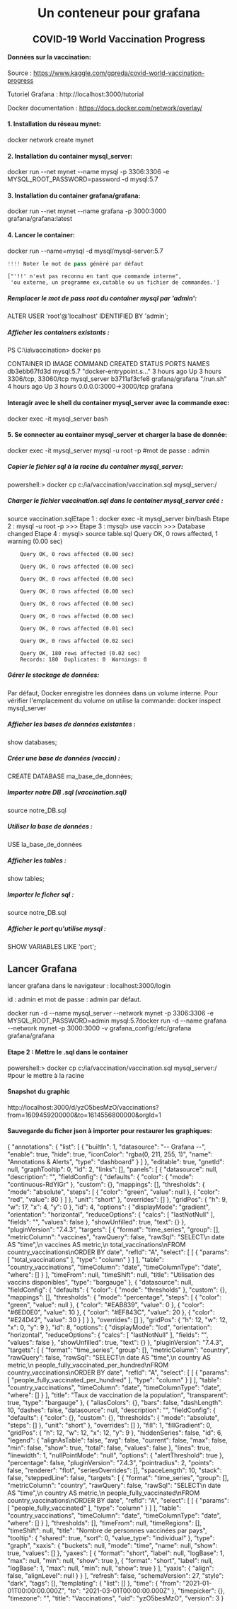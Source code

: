 # <center>Un conteneur pour grafana</center>

## <center>COVID-19 World Vaccination Progress</center>

#### Données sur la vaccination:

Source : https://www.kaggle.com/gpreda/covid-world-vaccination-progress

Tutoriel Grafana : http://localhost:3000/tutorial

Docker documentation : https://docs.docker.com/network/overlay/

#### 1. Installation du réseau mynet:
docker network create mynet
#### 2. Installation du container mysql_server:
docker run --net mynet --name mysql -p 3306:3306 -e MYSQL_ROOT_PASSWORD=password -d mysql:5.7
#### 3. Installation du container grafana/grafana:
docker run --net mynet --name grafana -p 3000:3000 grafana/grafana:latest
#### 4. Lancer le container:
docker run --name=mysql -d mysql/mysql-server:5.7

```python
!!!! Noter le mot de pass généré par défaut
```




    ["'!!' n'est pas reconnu en tant que commande interne",
     'ou externe, un programme ex‚cutable ou un fichier de commandes.']



##### Remplacer le mot de pass root du container mysql par 'admin':
ALTER USER 'root'@'localhost' IDENTIFIED BY 'admin';
##### Afficher les containers existants : 
PS C:\ia\vaccination> docker ps
    
CONTAINER ID   IMAGE             COMMAND                  CREATED       STATUS       PORTS                    NAMES
db3ebb67fd3d   mysql:5.7         "docker-entrypoint.s…"   3 hours ago   Up 3 hours   3306/tcp, 33060/tcp      mysql_server
b3711af3cfe8   grafana/grafana   "/run.sh"                4 hours ago   Up 3 hours   0.0.0.0:3000->3000/tcp   grafana
#### Interagir avec le shell du container mysql_server avec la commande exec:
docker exec -it mysql_server bash
#### 5. Se connecter au container mysql_server et charger la base de donnée:
docker exec -it mysql_server mysql -u root -p
#mot de passe : admin
##### Copier le fichier sql à la racine du container mysql_server:

powershell:> docker cp c:/ia/vaccination/vaccination.sql mysql_server:/

##### Charger le fichier vaccination.sql dans le container mysql_server créé :

source vaccination.sqlEtape 1 : docker exec -it mysql_server bin/bash
Etape 2 : mysql -u root -p
    >>>
Etape 3 : mysql> use vaccin
    >>> Database changed
        Etape 4 : mysql> source table.sql
        Query OK, 0 rows affected, 1 warning (0.00 sec)

        Query OK, 0 rows affected (0.00 sec)

        Query OK, 0 rows affected (0.00 sec)

        Query OK, 0 rows affected (0.00 sec)

        Query OK, 0 rows affected (0.00 sec)

        Query OK, 0 rows affected (0.00 sec)

        Query OK, 0 rows affected (0.00 sec)

        Query OK, 0 rows affected (0.01 sec)

        Query OK, 0 rows affected (0.02 sec)

        Query OK, 180 rows affected (0.02 sec)
        Records: 180  Duplicates: 0  Warnings: 0
        
##### Gérer le stockage de données:
Par défaut, Docker enregistre les données dans un volume interne.
Pour vérifier l'emplacement du volume on utilise la commande:
docker inspect mysql_server
##### Afficher les bases de données existantes : 
show databases;
##### Créer une base de données (vaccin) :
CREATE DATABASE ma_base_de_données;
##### Importer notre DB .sql (vaccination.sql)
source notre_DB.sql
##### Utiliser la base de données : 
USE la_base_de_données
##### Afficher les tables : 
show tables;
##### Importer le ficher sql : 
source notre_DB.sql
##### Afficher le port qu'utilise mysql : 
SHOW VARIABLES LIKE 'port';
## Lancer Grafana
lancer grafana dans le navigateur : 
localhost:3000/login

id : admin et mot de passe : admin par défaut.

docker run -d --name mysql_server --network mynet -p 3306:3306 -e MYSQL_ROOT_PASSWORD=admin mysql:5.7docker run -d --name grafana --network mynet -p 3000:3000 -v grafana_config:/etc/grafana grafana/grafana

#### Etape 2 : Mettre le .sql dans le container
powershell:> docker cp c:/ia/vaccination/vaccination.sql mysql_server:/ #pour le mettre à la racine
#### Snapshot du graphic
http://localhost:3000/d/yzO5besMzO/vaccinations?from=1609459200000&to=1614556800000&orgId=1
#### Sauvegarde du ficher json à importer pour restaurer les graphiques:
{
  "annotations": {
    "list": [
      {
        "builtIn": 1,
        "datasource": "-- Grafana --",
        "enable": true,
        "hide": true,
        "iconColor": "rgba(0, 211, 255, 1)",
        "name": "Annotations & Alerts",
        "type": "dashboard"
      }
    ]
  },
  "editable": true,
  "gnetId": null,
  "graphTooltip": 0,
  "id": 2,
  "links": [],
  "panels": [
    {
      "datasource": null,
      "description": "",
      "fieldConfig": {
        "defaults": {
          "color": {
            "mode": "continuous-RdYlGr"
          },
          "custom": {},
          "mappings": [],
          "thresholds": {
            "mode": "absolute",
            "steps": [
              {
                "color": "green",
                "value": null
              },
              {
                "color": "red",
                "value": 80
              }
            ]
          },
          "unit": "short"
        },
        "overrides": []
      },
      "gridPos": {
        "h": 9,
        "w": 17,
        "x": 4,
        "y": 0
      },
      "id": 4,
      "options": {
        "displayMode": "gradient",
        "orientation": "horizontal",
        "reduceOptions": {
          "calcs": [
            "lastNotNull"
          ],
          "fields": "",
          "values": false
        },
        "showUnfilled": true,
        "text": {}
      },
      "pluginVersion": "7.4.3",
      "targets": [
        {
          "format": "time_series",
          "group": [],
          "metricColumn": "vaccines",
          "rawQuery": false,
          "rawSql": "SELECT\n  date AS \"time\",\n  vaccines AS metric,\n  total_vaccinations\nFROM country_vaccinations\nORDER BY date",
          "refId": "A",
          "select": [
            [
              {
                "params": [
                  "total_vaccinations"
                ],
                "type": "column"
              }
            ]
          ],
          "table": "country_vaccinations",
          "timeColumn": "date",
          "timeColumnType": "date",
          "where": []
        }
      ],
      "timeFrom": null,
      "timeShift": null,
      "title": "Utilisation des vaccins disponibles",
      "type": "bargauge"
    },
    {
      "datasource": null,
      "fieldConfig": {
        "defaults": {
          "color": {
            "mode": "thresholds"
          },
          "custom": {},
          "mappings": [],
          "thresholds": {
            "mode": "percentage",
            "steps": [
              {
                "color": "green",
                "value": null
              },
              {
                "color": "#EAB839",
                "value": 0
              },
              {
                "color": "#6ED0E0",
                "value": 10
              },
              {
                "color": "#EF843C",
                "value": 20
              },
              {
                "color": "#E24D42",
                "value": 30
              }
            ]
          }
        },
        "overrides": []
      },
      "gridPos": {
        "h": 12,
        "w": 12,
        "x": 0,
        "y": 9
      },
      "id": 8,
      "options": {
        "displayMode": "lcd",
        "orientation": "horizontal",
        "reduceOptions": {
          "calcs": [
            "lastNotNull"
          ],
          "fields": "",
          "values": false
        },
        "showUnfilled": true,
        "text": {}
      },
      "pluginVersion": "7.4.3",
      "targets": [
        {
          "format": "time_series",
          "group": [],
          "metricColumn": "country",
          "rawQuery": false,
          "rawSql": "SELECT\n  date AS \"time\",\n  country AS metric,\n  people_fully_vaccinated_per_hundred\nFROM country_vaccinations\nORDER BY date",
          "refId": "A",
          "select": [
            [
              {
                "params": [
                  "people_fully_vaccinated_per_hundred"
                ],
                "type": "column"
              }
            ]
          ],
          "table": "country_vaccinations",
          "timeColumn": "date",
          "timeColumnType": "date",
          "where": []
        }
      ],
      "title": "Taux de vaccination de la population",
      "transparent": true,
      "type": "bargauge"
    },
    {
      "aliasColors": {},
      "bars": false,
      "dashLength": 10,
      "dashes": false,
      "datasource": null,
      "description": "",
      "fieldConfig": {
        "defaults": {
          "color": {},
          "custom": {},
          "thresholds": {
            "mode": "absolute",
            "steps": []
          },
          "unit": "short"
        },
        "overrides": []
      },
      "fill": 1,
      "fillGradient": 0,
      "gridPos": {
        "h": 12,
        "w": 12,
        "x": 12,
        "y": 9
      },
      "hiddenSeries": false,
      "id": 6,
      "legend": {
        "alignAsTable": false,
        "avg": false,
        "current": false,
        "max": false,
        "min": false,
        "show": true,
        "total": false,
        "values": false
      },
      "lines": true,
      "linewidth": 1,
      "nullPointMode": "null",
      "options": {
        "alertThreshold": true
      },
      "percentage": false,
      "pluginVersion": "7.4.3",
      "pointradius": 2,
      "points": false,
      "renderer": "flot",
      "seriesOverrides": [],
      "spaceLength": 10,
      "stack": false,
      "steppedLine": false,
      "targets": [
        {
          "format": "time_series",
          "group": [],
          "metricColumn": "country",
          "rawQuery": false,
          "rawSql": "SELECT\n  date AS \"time\",\n  country AS metric,\n  people_fully_vaccinated\nFROM country_vaccinations\nORDER BY date",
          "refId": "A",
          "select": [
            [
              {
                "params": [
                  "people_fully_vaccinated"
                ],
                "type": "column"
              }
            ]
          ],
          "table": "country_vaccinations",
          "timeColumn": "date",
          "timeColumnType": "date",
          "where": []
        }
      ],
      "thresholds": [],
      "timeFrom": null,
      "timeRegions": [],
      "timeShift": null,
      "title": "Nombre de personnes vaccinées par pays",
      "tooltip": {
        "shared": true,
        "sort": 0,
        "value_type": "individual"
      },
      "type": "graph",
      "xaxis": {
        "buckets": null,
        "mode": "time",
        "name": null,
        "show": true,
        "values": []
      },
      "yaxes": [
        {
          "format": "short",
          "label": null,
          "logBase": 1,
          "max": null,
          "min": null,
          "show": true
        },
        {
          "format": "short",
          "label": null,
          "logBase": 1,
          "max": null,
          "min": null,
          "show": true
        }
      ],
      "yaxis": {
        "align": false,
        "alignLevel": null
      }
    }
  ],
  "refresh": false,
  "schemaVersion": 27,
  "style": "dark",
  "tags": [],
  "templating": {
    "list": []
  },
  "time": {
    "from": "2021-01-01T00:00:00.000Z",
    "to": "2021-03-01T00:00:00.000Z"
  },
  "timepicker": {},
  "timezone": "",
  "title": "Vaccinations",
  "uid": "yzO5besMzO",
  "version": 3
}
